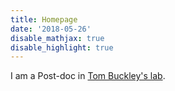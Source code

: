 ```yaml
---
title: Homepage
date: '2018-05-26'
disable_mathjax: true
disable_highlight: true
---
```


I am a Post-doc in [Tom Buckley's lab](https://buckleylab.ucdavis.edu/).





<script type="text/javascript" id="clstr_globe" src="//cdn.clustrmaps.com/globe.js?d=h3LHvXET5dit89LK07rlQSAN4UgPTmnOucWO5WUbSpg"></script>
